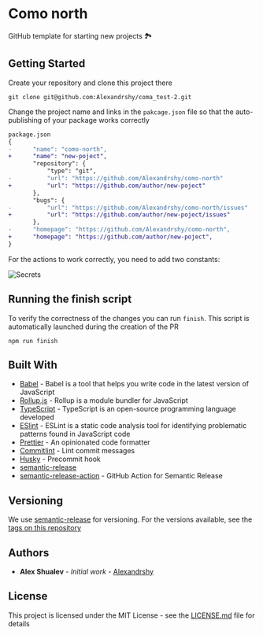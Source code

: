# Como north

GitHub template for starting new projects 🏞️

## Getting Started

Create your repository and clone this project there

```
git clone git@github.com:Alexandrshy/coma_test-2.git
```

Change the project name and links in the `pakcage.json` file so that the auto-publishing of your package works correctly

```diff
package.json
{
-      "name": "como-north",
+      "name": "new-poject",
       "repository": {
           "type": "git",
-          "url": "https://github.com/Alexandrshy/como-north"
+          "url": "https://github.com/author/new-poject"
       },
       "bugs": {
-          "url": "https://github.com/Alexandrshy/como-north/issues"
+          "url": "https://github.com/author/new-poject/issues"
       },
-      "homepage": "https://github.com/Alexandrshy/como-north",
+      "homepage": "https://github.com/author/new-poject",
}
```

For the actions to work correctly, you need to add two constants: 

![Secrets](https://user-images.githubusercontent.com/14329906/82730674-8ab03f80-9d12-11ea-877e-af77993d96af.png)

## Running the finish script

To verify the correctness of the changes you can run `finish`. This script is automatically launched during the creation of the PR

```
npm run finish
```

## Built With

* [Babel](https://babeljs.io/) - Babel is a tool that helps you write code in the latest version of JavaScript
* [Rollup.js](https://rollupjs.org/) - Rollup is a module bundler for JavaScript
* [TypeScript](https://www.typescriptlang.org/) - TypeScript is an open-source programming language developed
* [ESlint](https://eslint.org/) - ESLint is a static code analysis tool for identifying problematic patterns found in JavaScript code
* [Prettier](https://prettier.io/) - An opinionated code formatter
* [Commitlint](https://github.com/conventional-changelog/commitlint) - Lint commit messages
* [Husky](https://github.com/typicode/husky) - Precommit hook
* [semantic-release](https://github.com/semantic-release/semantic-release)
* [semantic-release-action](https://github.com/cycjimmy/semantic-release-action) - GitHub Action for Semantic Release


## Versioning

We use [semantic-release](https://github.com/semantic-release/semantic-release) for versioning. For the versions available, see the [tags on this repository](https://github.com/Alexandrshy/como-north/tags)

## Authors

* **Alex Shualev** - *Initial work* - [Alexandrshy](https://github.com/Alexandrshy)

## License

This project is licensed under the MIT License - see the [LICENSE.md](LICENSE.md) file for details
